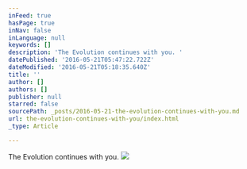 ```yaml
---
inFeed: true
hasPage: true
inNav: false
inLanguage: null
keywords: []
description: 'The Evolution continues with you. '
datePublished: '2016-05-21T05:47:22.722Z'
dateModified: '2016-05-21T05:18:35.640Z'
title: ''
author: []
authors: []
publisher: null
starred: false
sourcePath: _posts/2016-05-21-the-evolution-continues-with-you.md
url: the-evolution-continues-with-you/index.html
_type: Article

---
```

The Evolution continues with you.
![](https://the-grid-user-content.s3-us-west-2.amazonaws.com/b4cdf0a9-88fc-4ce7-8ab2-097fa7514d3b.jpg)